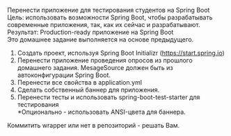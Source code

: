Перенести приложение для тестирования студентов на Spring Boot
<br>Цель: использовать возможности Spring Boot, чтобы разрабатывать современные приложения, так, как их сейчас и разрабатывают.
<br>Результат: Production-ready приложение на Spring Boot
<br>Это домашнее задание выполняется на основе предыдущего.

1. Создать проект, используя Spring Boot Initializr (https://start.spring.io)
2. Перенести приложение проведения опросов из прошлого домашнего задания. MesageSource должен быть из автоконфигурации Spring Boot.
3. Перенести все свойства в application.yml
4. Сделать собственный баннер для приложения.
5. Перенести тесты и использовать spring-boot-test-starter для тестирования
<br>*Опционально - использовать ANSI-цвета для баннера.
<p>Коммитить wrapper или нет в репозиторий - решать Вам.